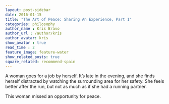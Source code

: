 ```yaml
---
layout: post-sidebar
date: 2016-01-15
title: "The Art of Peace: Sharing An Experience, Part 1"
categories: philosophy
author_name : Kris Bravo
author_url : /author/kris
author_avatar: kris
show_avatar : true
read_time : 2
feature_image: feature-water
show_related_posts: true
square_related: recommend-spain
---
```


A woman goes for a job by herself. It’s late in the evening, and she finds herself distracted by watching the surrounding area for her safety. She feels better after the run, but not as much as if she had a running partner.

This woman missed an opportunity for peace.
